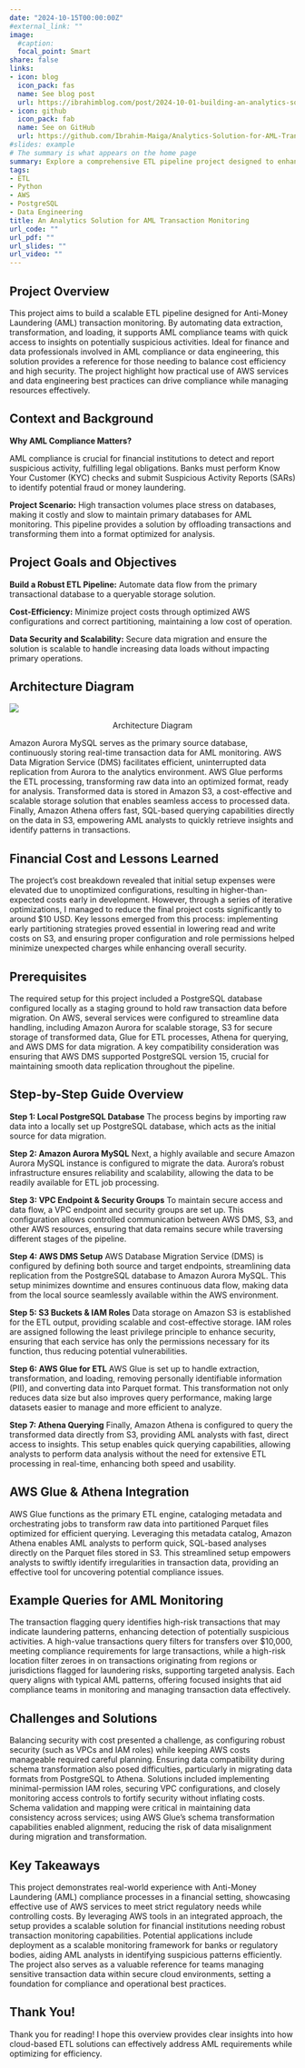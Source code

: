 ```yaml
---
date: "2024-10-15T00:00:00Z"
#external_link: ""
image:
  #caption: 
  focal_point: Smart
share: false
links:
- icon: blog
  icon_pack: fas
  name: See blog post
  url: https://ibrahimblog.com/post/2024-10-01-building-an-analytics-solution-for-effective-aml-transaction-monitoring/
- icon: github
  icon_pack: fab
  name: See on GitHub
  url: https://github.com/Ibrahim-Maiga/Analytics-Solution-for-AML-Transaction-Monitoring
#slides: example
# The summary is what appears on the home page
summary: Explore a comprehensive ETL pipeline project designed to enhance AML transaction monitoring for financial institutions. This hands-on guide walks you through using AWS services like Aurora MySQL, Glue, DMS, and Athena to build a robust solution for AML compliance. Ideal for data enthusiasts aiming to bridge finance and data science, this project covers database migration, ETL processing, and cost-effective querying, all while adhering to best practices in security and cost management.
tags:
- ETL
- Python
- AWS
- PostgreSQL
- Data Engineering
title: An Analytics Solution for AML Transaction Monitoring
url_code: ""
url_pdf: ""
url_slides: ""
url_video: ""
---
```


## Project Overview
This project aims to build a scalable ETL pipeline designed for Anti-Money Laundering (AML) transaction monitoring. By automating data extraction, transformation, and loading, it supports AML compliance teams with quick access to insights on potentially suspicious activities. 
Ideal for finance and data professionals involved in AML compliance or data engineering, this solution provides a reference for those needing to balance cost efficiency and high security.
The project highlight how practical use of AWS services and data engineering best practices can drive compliance while managing resources effectively.

## Context and Background

**Why AML Compliance Matters?**

AML compliance is crucial for financial institutions to detect and report suspicious activity, fulfilling legal obligations.
Banks must perform Know Your Customer (KYC) checks and submit Suspicious Activity Reports (SARs) to identify potential fraud or money laundering.

**Project Scenario:** 
High transaction volumes place stress on databases, making it costly and slow to maintain primary databases for AML monitoring. This pipeline provides a solution by offloading transactions and transforming them into a format optimized for analysis.

## Project Goals and Objectives

**Build a Robust ETL Pipeline:** Automate data flow from the primary transactional database to a queryable storage solution.

**Cost-Efficiency:** Minimize project costs through optimized AWS configurations and correct partitioning, maintaining a low cost of operation.

**Data Security and Scalability:** Secure data migration and ensure the solution is scalable to handle increasing data loads without impacting primary operations.

## Architecture Diagram

![](AML-Project-Architecture-Diagram.png)
<center>Architecture Diagram</center>

Amazon Aurora MySQL serves as the primary source database, continuously storing real-time transaction data for AML monitoring. AWS Data Migration Service (DMS) facilitates efficient, uninterrupted data replication from Aurora to the analytics environment. AWS Glue performs the ETL processing, transforming raw data into an optimized format, ready for analysis. Transformed data is stored in Amazon S3, a cost-effective and scalable storage solution that enables seamless access to processed data. Finally, Amazon Athena offers fast, SQL-based querying capabilities directly on the data in S3, empowering AML analysts to quickly retrieve insights and identify patterns in transactions.

## Financial Cost and Lessons Learned

The project’s cost breakdown revealed that initial setup expenses were elevated due to unoptimized configurations, resulting in higher-than-expected costs early in development. However, through a series of iterative optimizations, I managed to reduce the final project costs significantly to around $10 USD. Key lessons emerged from this process: implementing early partitioning strategies proved essential in lowering read and write costs on S3, and ensuring proper configuration and role permissions helped minimize unexpected charges while enhancing overall security.

## Prerequisites

The required setup for this project included a PostgreSQL database configured locally as a staging ground to hold raw transaction data before migration. On AWS, several services were configured to streamline data handling, including Amazon Aurora for scalable storage, S3 for secure storage of transformed data, Glue for ETL processes, Athena for querying, and AWS DMS for data migration. A key compatibility consideration was ensuring that AWS DMS supported PostgreSQL version 15, crucial for maintaining smooth data replication throughout the pipeline.

## Step-by-Step Guide Overview

**Step 1: Local PostgreSQL Database**
The process begins by importing raw data into a locally set up PostgreSQL database, which acts as the initial source for data migration. 

**Step 2: Amazon Aurora MySQL**
Next, a highly available and secure Amazon Aurora MySQL instance is configured to migrate the data. Aurora’s robust infrastructure ensures reliability and scalability, allowing the data to be readily available for ETL job processing.

**Step 3: VPC Endpoint & Security Groups**
To maintain secure access and data flow, a VPC endpoint and security groups are set up. This configuration allows controlled communication between AWS DMS, S3, and other AWS resources, ensuring that data remains secure while traversing different stages of the pipeline.

**Step 4: AWS DMS Setup**
AWS Database Migration Service (DMS) is configured by defining both source and target endpoints, streamlining data replication from the PostgreSQL database to Amazon Aurora MySQL. This setup minimizes downtime and ensures continuous data flow, making data from the local source seamlessly available within the AWS environment.

**Step 5: S3 Buckets & IAM Roles**
Data storage on Amazon S3 is established for the ETL output, providing scalable and cost-effective storage. IAM roles are assigned following the least privilege principle to enhance security, ensuring that each service has only the permissions necessary for its function, thus reducing potential vulnerabilities.

**Step 6: AWS Glue for ETL**
AWS Glue is set up to handle extraction, transformation, and loading, removing personally identifiable information (PII), and converting data into Parquet format. This transformation not only reduces data size but also improves query performance, making large datasets easier to manage and more efficient to analyze.

**Step 7: Athena Querying**
Finally, Amazon Athena is configured to query the transformed data directly from S3, providing AML analysts with fast, direct access to insights. This setup enables quick querying capabilities, allowing analysts to perform data analysis without the need for extensive ETL processing in real-time, enhancing both speed and usability.

## AWS Glue & Athena Integration
AWS Glue functions as the primary ETL engine, cataloging metadata and orchestrating jobs to transform raw data into partitioned Parquet files optimized for efficient querying. Leveraging this metadata catalog, Amazon Athena enables AML analysts to perform quick, SQL-based analyses directly on the Parquet files stored in S3. This streamlined setup empowers analysts to swiftly identify irregularities in transaction data, providing an effective tool for uncovering potential compliance issues.

## Example Queries for AML Monitoring
The transaction flagging query identifies high-risk transactions that may indicate laundering patterns, enhancing detection of potentially suspicious activities. A high-value transactions query filters for transfers over $10,000, meeting compliance requirements for large transactions, while a high-risk location filter zeroes in on transactions originating from regions or jurisdictions flagged for laundering risks, supporting targeted analysis. Each query aligns with typical AML patterns, offering focused insights that aid compliance teams in monitoring and managing transaction data effectively.

## Challenges and Solutions
Balancing security with cost presented a challenge, as configuring robust security (such as VPCs and IAM roles) while keeping AWS costs manageable required careful planning. Ensuring data compatibility during schema transformation also posed difficulties, particularly in migrating data formats from PostgreSQL to Athena. Solutions included implementing minimal-permission IAM roles, securing VPC configurations, and closely monitoring access controls to fortify security without inflating costs. Schema validation and mapping were critical in maintaining data consistency across services; using AWS Glue’s schema transformation capabilities enabled alignment, reducing the risk of data misalignment during migration and transformation.

## Key Takeaways
This project demonstrates real-world experience with Anti-Money Laundering (AML) compliance processes in a financial setting, showcasing effective use of AWS services to meet strict regulatory needs while controlling costs. By leveraging AWS tools in an integrated approach, the setup provides a scalable solution for financial institutions needing robust transaction monitoring capabilities. Potential applications include deployment as a scalable monitoring framework for banks or regulatory bodies, aiding AML analysts in identifying suspicious patterns efficiently. The project also serves as a valuable reference for teams managing sensitive transaction data within secure cloud environments, setting a foundation for compliance and operational best practices.

## Thank You!
Thank you for reading! I hope this overview provides clear insights into how cloud-based ETL solutions can effectively address AML requirements while optimizing for efficiency.

